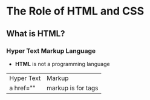 <h1>The Role of HTML and CSS</h1>

<h2>What is HTML?</h2>
<h3><strong>Hyper Text Markup Language</strong></h3>
<ul>
    <li><strong>HTML</strong> is not a programming language</li>
</ul>
<table>
<tr>
    <td>Hyper Text</td>
    <td>Markup</td>
</tr>
<tr>
    <td>a href=""</td>
    <td>markup is for tags</td>
</tr>
</table>
